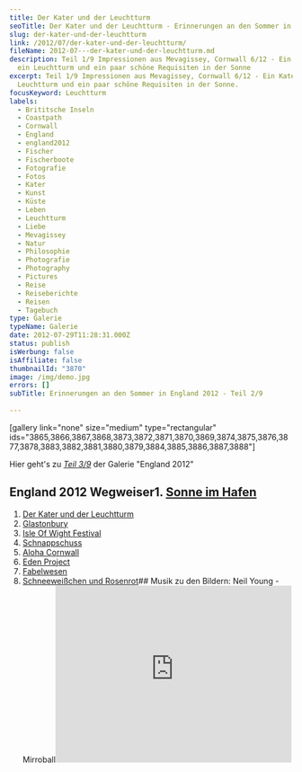 ```yaml
---
title: Der Kater und der Leuchtturm
seoTitle: Der Kater und der Leuchtturm - Erinnerungen an den Sommer in England
slug: der-kater-und-der-leuchtturm
link: /2012/07/der-kater-und-der-leuchtturm/
fileName: 2012-07---der-kater-und-der-leuchtturm.md
description: Teil 1/9 Impressionen aus Mevagissey, Cornwall 6/12 - Ein Kater,
  ein Leuchtturm und ein paar schöne Requisiten in der Sonne
excerpt: Teil 1/9 Impressionen aus Mevagissey, Cornwall 6/12 - Ein Kater, ein
  Leuchtturm und ein paar schöne Requisiten in der Sonne.
focusKeyword: Leuchtturm
labels:
  - Brititsche Inseln
  - Coastpath
  - Cornwall
  - England
  - england2012
  - Fischer
  - Fischerboote
  - Fotografie
  - Fotos
  - Kater
  - Kunst
  - Küste
  - Leben
  - Leuchtturm
  - Liebe
  - Mevagissey
  - Natur
  - Philosophie
  - Photografie
  - Photography
  - Pictures
  - Reise
  - Reiseberichte
  - Reisen
  - Tagebuch
type: Galerie
typeName: Galerie
date: 2012-07-29T11:28:31.000Z
status: publish
isWerbung: false
isAffiliate: false
thumbnailId: "3870"
image: /img/demo.jpg
errors: []
subTitle: Erinnerungen an den Sommer in England 2012 - Teil 2/9
  
---
```


[gallery link="none" size="medium" type="rectangular"
ids="3865,3866,3867,3868,3873,3872,3871,3870,3869,3874,3875,3876,3877,3878,3883,3882,3881,3880,3879,3884,3885,3886,3887,3888"]

Hier geht's zu [_Teil 3/9_](/2012/07/glastonbury/) der Galerie "England 2012"

## England 2012 Wegweiser1. [Sonne im Hafen](http://wp.me/p533wO-Ry)

1.  [Der Kater und der Leuchtturm](/2012/08/der-kater-und-der-leuchtturm/)
1.  [Glastonbury](/2012/07/glastonbury/)
1.  [Isle Of Wight Festival](/2012/07/isle-of-wight-festival-2012/)
1.  [Schnappschuss](/2012/07/schnappschuss/)
1.  [Aloha Cornwall](/2012/07/aloa-cornwall/)
1.  [Eden Project](/2012/08/eden-project-2/)
1.  [Fabelwesen](/2012/08/fabelwesen/)
1.  [Schneeweißchen und Rosenrot](/2012/08/schneeweis-und-rosenrot/)## Musik zu
    den Bildern: Neil Young -
    Mirroball<iframe src="https://www.youtube.com/embed/i07fRWZrrEY" width="420" height="315" frameborder="0" allowfullscreen="allowfullscreen"></iframe>

  